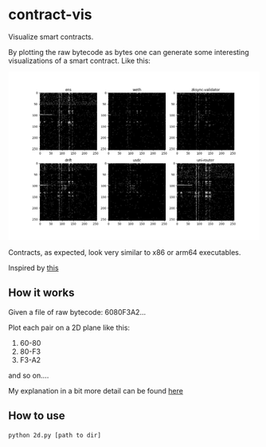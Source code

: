 # contract-vis

Visualize smart contracts. 

By plotting the raw bytecode as bytes one can generate some interesting 
visualizations of a smart contract. Like this:

![image](https://github.com/shafu0x/contract-vis/blob/main/output/contract-vis.2d.png)

Contracts, as expected, look very similar to x86 or arm64 executables.

Inspired by [this](https://www.youtube.com/watch?v=4bM3Gut1hIk)

## How it works

Given a file of raw bytecode: 6080F3A2...

Plot each pair on a 2D plane like this:

1) 60-80
2) 80-F3
3) F3-A2

and so on....

My explanation in a bit more detail can be found [here](https://twitter.com/shafu0x/status/1716049443227570660)

## How to use

```bash
python 2d.py [path to dir]
```
